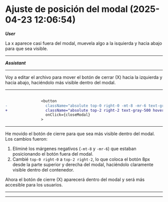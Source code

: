 <!-- Generated by SpecStory -->

# Ajuste de posición del modal (2025-04-23 12:06:54)

_**User**_

La x aparece casi fuera del modal, muevela algo a la isquierda y hacia abajo para que sea visible.

---

_**Assistant**_



---

Voy a editar el archivo para mover el botón de cerrar (X) hacia la izquierda y hacia abajo, haciéndolo más visible dentro del modal.

---

```diff
                
                <button 
-                 className="absolute top-0 right-0 -mt-8 -mr-6 text-gray-500 hover:text-gray-700"
+                 className="absolute top-2 right-2 text-gray-500 hover:text-gray-700"
                  onClick={closeModal}
                >
```

---

He movido el botón de cierre para que sea más visible dentro del modal. Los cambios fueron:

1. Eliminé los márgenes negativos (`-mt-8` y `-mr-6`) que estaban posicionando el botón fuera del modal.
2. Cambié `top-0 right-0` a `top-2 right-2`, lo que coloca el botón 8px desde la parte superior y derecha del modal, haciéndolo claramente visible dentro del contenedor.

Ahora el botón de cierre (X) aparecerá dentro del modal y será más accesible para los usuarios.

---



---

